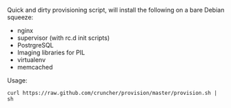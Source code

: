 Quick and dirty provisioning script, will install the following on a bare Debian squeeze:

* nginx
* supervisor (with rc.d init scripts)
* PostrgreSQL
* Imaging libraries for PIL
* virtualenv
* memcached


Usage:

    curl https://raw.github.com/cruncher/provision/master/provision.sh | sh

    
